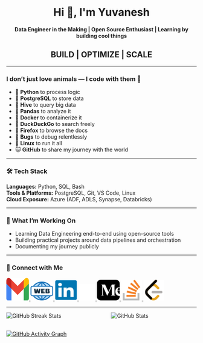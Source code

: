 <h1 align="center">Hi 👋, I'm Yuvanesh</h1>
<h4 align="center">Data Engineer in the Making | Open Source Enthusiast | Learning by building cool things</h4>

<h2 align="center">BUILD | OPTIMIZE | SCALE</h2>

---
### **I don’t just love animals — I code with them 🐾**
- 🐍 **Python** to process logic
- 🐘 **PostgreSQL** to store data
- 🐝 **Hive** to query big data
- 🐼 **Pandas** to analyze it
- 🐋 **Docker** to containerize it
- 🦆 **DuckDuckGo** to search freely
- 🦊 **Firefox** to browse the docs
- 🐞 **Bugs** to debug relentlessly
- 🐧 **Linux** to run it all
- 🐱 **GitHub** to share my journey with the world

---

### 🛠️ Tech Stack
**Languages:** Python, SQL, Bash  
**Tools & Platforms:** PostgreSQL, Git, VS Code, Linux  
**Cloud Exposure:** Azure (ADF, ADLS, Synapse, Databricks)  

---

### 📘 What I’m Working On
- Learning Data Engineering end-to-end using open-source tools
- Building practical projects around data pipelines and orchestration
- Documenting my journey publicly

---
### 🔗 Connect with Me

<!-- Row 1 -->
<p>
  <a href="mailto:yuvaneshkm05@gmail.com" target="_blank">
    <img src="icons/gmail.svg" alt="Email" width="60" height="60" />
  </a>
  <a href="https://yuvanesh.dev" target="_blank">
    <img src="icons/website.svg" alt="Website" width="60" height="50" />
  </a>
  <a href="https://www.linkedin.com/in/yuvaneshkm" target="_blank">
    <img src="icons/linkedin.svg" alt="LinkedIn" width="60" height="55" />
  </a>
<!-- Row 2 -->
  <a href="https://x.com/yuvaneshkm" target="_blank">
    <img src="icons/x.svg" alt="X (Twitter)" width="44" height="44" />
  </a>
  <a href="https://medium.com/@yuvaneshkm" target="_blank">
    <img src="icons/medium.svg" alt="Medium" width="60" height="55" />
  </a>
  <a href="https://stackoverflow.com/users/your-user-id/yuvaneshkm" target="_blank">
    <img src="icons/stackoverflow.svg" alt="Stack Overflow" width="55" height="55" />
  </a>
<!-- Row 3 (left-aligned single icon) -->
  <a href="https://leetcode.com/yuvaneshkm" target="_blank">
    <img src="icons/leetcode.svg" alt="LeetCode" width="55" height="55" />
  </a>
</p>






---
<!-- GitHub Stats Widgets in Dark Mode -->

<!-- Streak Stats (Left) -->
<!-- GitHub Streak Stats (Left, Reduced Width) -->
<p>
  <img align="left" width="45%" src="https://github-readme-streak-stats.herokuapp.com/?user=yuvaneshkm&theme=dark" alt="GitHub Streak Stats" />
</p>

<!-- GitHub Stats (Right, Reduced Width) -->
<p>
  <img align="right" width="45%" src="https://github-readme-stats.vercel.app/api?username=yuvaneshkm&show_icons=true&theme=dark&locale=en" alt="GitHub Stats" />
</p>


<!-- Clear floats for next section -->
<br clear="both" />
<br>

<!-- GitHub Activity Graph -->
<p>
  <a href="https://github.com/ashutosh00710/github-readme-activity-graph">
    <img src="https://github-readme-activity-graph.vercel.app/graph?username=yuvaneshkm&theme=react-dark" alt="GitHub Activity Graph" />
  </a>
</p>
